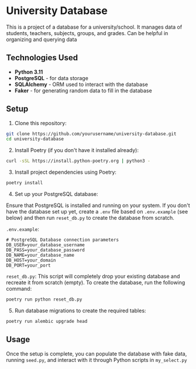 # University Database
This is a project of a database for a university/school. It manages data of students, teachers, subjects, groups, and grades. Can be helpful in organizing and querying data

## Technologies Used
- **Python 3.11**
- **PostgreSQL** - for data storage
- **SQLAlchemy** - ORM used to interact with the database
- **Faker** - for generating random data to fill in the database

## Setup
1. Clone this repository:
```bash
git clone https://github.com/yourusername/university-database.git
cd university-database
```
2. Install Poetry (if you don't have it installed already):
```bash
curl -sSL https://install.python-poetry.org | python3 -
```
3. Install project dependencies using Poetry:
```bash
poetry install
```
4. Set up your PostgreSQL database:

Ensure that PostgreSQL is installed and running on your system.
If you don't have the database set up yet, create a `.env` file based on `.env.example` (see below) and then run `reset_db.py` to create the database from scratch.

`.env.example`:
```env
# PostgreSQL Database connection parameters
DB_USER=your_database_username
DB_PASS=your_database_password
DB_NAME=your_database_name
DB_HOST=your_domain
DB_PORT=your_port
```
`reset_db.py`: This script will completely drop your existing database and recreate it from scratch (empty). To create the database, run the following command:
```bash
poetry run python reset_db.py
```
5. Run database migrations to create the required tables:
```bash
poetry run alembic upgrade head
```
## Usage
Once the setup is complete, you can populate the database with fake data, running `seed.py`, and interact with it through Python scripts in `my_select.py`